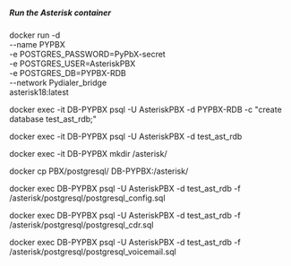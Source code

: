 ##### Run the Asterisk container

docker run -d \
	--name PYPBX \
	-e POSTGRES_PASSWORD=PyPbX-secret \
    -e POSTGRES_USER=AsteriskPBX \
    -e POSTGRES_DB=PYPBX-RDB \
	--network Pydialer_bridge \
    asterisk18:latest

docker exec -it DB-PYPBX psql -U AsteriskPBX -d PYPBX-RDB -c "create database test_ast_rdb;"

docker exec -it DB-PYPBX psql -U AsteriskPBX -d test_ast_rdb

docker exec -it DB-PYPBX mkdir /asterisk/

docker cp PBX/postgresql/ DB-PYPBX:/asterisk/

docker exec  DB-PYPBX psql -U AsteriskPBX -d test_ast_rdb -f /asterisk/postgresql/postgresql_config.sql

docker exec  DB-PYPBX psql -U AsteriskPBX -d test_ast_rdb -f /asterisk/postgresql/postgresql_cdr.sql

docker exec  DB-PYPBX psql -U AsteriskPBX -d test_ast_rdb -f /asterisk/postgresql/postgresql_voicemail.sql

